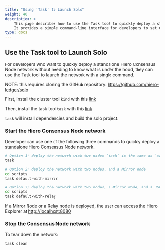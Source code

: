 ```yaml
---
title: "Using 'Task' to Launch Solo"
weight: 40
description: >
    This page describes how to use the Task tool to quickly deploy a standalone Hiero Consensus Node network using Solo CLI.
    It provides a simple command-line interface for developers to set up and manage their Solo network.
type: docs
---
```


## Use the Task tool to Launch Solo

For developers who want to quickly deploy a standalone Hiero Consensus Node network without needing to know what is under the hood,
they can use the Task tool to launch the network with a single command.

NOTE: this requires cloning the GitHub repository: <https://github.com/hiero-ledger/solo>

First, install the cluster tool `kind` with this [link](https://kind.sigs.k8s.io/docs/user/one-shot#installation)

Then, install the task tool `task` with this [link](https://taskfile.dev/installation/)

`task` will install dependencies and build the solo project.

### Start the Hiero Consensus Node network

Developer can use one of the following three commands to quickly deploy a standalone Hiero Consensus Node network.

```bash
# Option 1) deploy the network with two nodes `task` is the same as `task default`
task

# Option 2) deploy the network with two nodes, and a Mirror Node
cd scripts
task default-with-mirror

# Option 3) deploy the network with two nodes, a Mirror Node, and a JSON RPC Relay
cd scripts
task default-with-relay
```

If a Mirror Node or a Relay node is deployed, the user can access the Hiero Explorer at <http://localhost:8080>

### Stop the Consensus Node network

To tear down the network:

```bash
task clean
```
